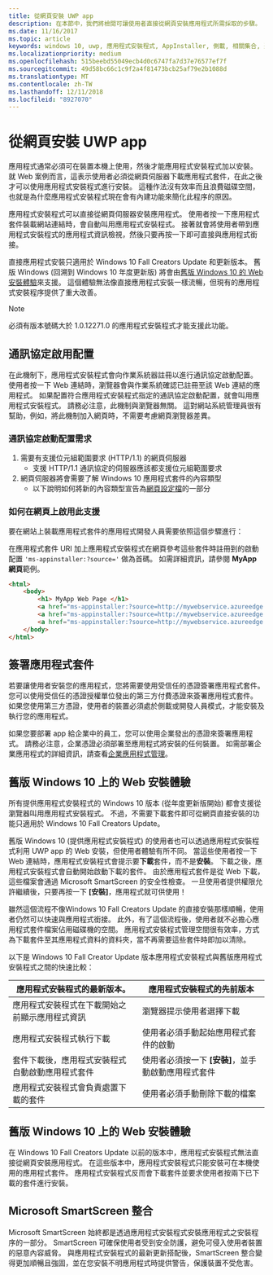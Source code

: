 ```yaml
---
title: 從網頁安裝 UWP app
description: 在本節中，我們將檢閱可讓使用者直接從網頁安裝應用程式所需採取的步驟。
ms.date: 11/16/2017
ms.topic: article
keywords: windows 10, uwp, 應用程式安裝程式, AppInstaller, 側載, 相關集合, 選用套件
ms.localizationpriority: medium
ms.openlocfilehash: 515beebd55049ecb4d0c6747fa7d37e76577ef7f
ms.sourcegitcommit: 49d58bc66c1c9f2a4f81473bcb25af79e2b1088d
ms.translationtype: MT
ms.contentlocale: zh-TW
ms.lasthandoff: 12/11/2018
ms.locfileid: "8927070"
---
```

# <a name="installing-uwp-apps-from-a-web-page"></a>從網頁安裝 UWP app

應用程式通常必須可在裝置本機上使用，然後才能應用程式安裝程式加以安裝。 就 Web 案例而言，這表示使用者必須從網頁伺服器下載應用程式套件，在此之後才可以使用應用程式安裝程式進行安裝。 這種作法沒有效率而且浪費磁碟空間，也就是為什麼應用程式安裝程式現在會有內建功能來簡化此程序的原因。

應用程式安裝程式可以直接從網頁伺服器安裝應用程式。 使用者按一下應用程式套件裝載網站連結時，會自動叫用應用程式安裝程式。 接著就會將使用者帶到應用程式安裝程式的應用程式資訊檢視，然後只要再按一下即可直接與應用程式銜接。 

直接應用程式安裝只適用於 Windows 10 Fall Creators Update 和更新版本。 舊版 Windows (回溯到 Windows 10 年度更新版) 將會由[舊版 Windows 10 的 Web 安裝體驗](#web-install-experience)來支援。 這個體驗無法像直接應用程式安裝一樣流暢，但現有的應用程式安裝程序提供了重大改善。
  
> [!NOTE]
> 必須有版本號碼大於 1.0.12271.0 的應用程式安裝程式才能支援此功能。

## <a name="protocol-activation-scheme"></a>通訊協定啟用配置
在此機制下，應用程式安裝程式會向作業系統器註冊以進行通訊協定啟動配置。 使用者按一下 Web 連結時，瀏覽器會與作業系統確認已註冊至該 Web 連結的應用程式。 如果配置符合應用程式安裝程式指定的通訊協定啟動配置，就會叫用應用程式安裝程式。 請務必注意，此機制與瀏覽器無關。 這對網站系統管理員很有幫助，例如，將此機制加入網頁時，不需要考慮網頁瀏覽器差異。 

### <a name="requirements-for-protocol-activation-scheme"></a>通訊協定啟動配置需求

1. 需要有支援位元組範圍要求 (HTTP/1.1) 的網頁伺服器
    - 支援 HTTP/1.1 通訊協定的伺服器應該都支援位元組範圍要求 
2. 網頁伺服器將會需要了解 Windows 10 應用程式套件的內容類型
    - 以下說明如何將新的內容類型宣告為[網頁設定檔](web-install-IIS.md#step-7---configure-the-web-app-for-app-package-mime-types)的一部分

### <a name="how-to-enable-this-on-a-webpage"></a>如何在網頁上啟用此支援 
要在網站上裝載應用程式套件的應用程式開發人員需要依照這個步驟進行：

在應用程式套件 URI 加上應用程式安裝程式在網頁參考這些套件時註冊到的啟動配置 `'ms-appinstaller:?source='` 做為首碼。 如需詳細資訊，請參閱 **MyApp 網頁**範例。 
``` html
<html>
    <body>
        <h1> MyApp Web Page </h1>
        <a href="ms-appinstaller:?source=http://mywebservice.azureedge.net/HubApp.appx"> Install app package </a>
        <a href="ms-appinstaller:?source=http://mywebservice.azureedge.net/HubAppBundle.appxbundle"> Install app bundle  </a>
        <a href="ms-appinstaller:?source=http://mywebservice.azureedge.net/HubAppSet.appinstaller"> Install related set </a>
    </body>
</html>
```

## <a name="signing-the-app-package"></a>簽署應用程式套件
若要讓使用者安裝您的應用程式，您將需要使用受信任的憑證簽署應用程式套件。 您可以使用受信任的憑證授權單位發出的第三方付費憑證來簽署應用程式套件。 如果您使用第三方憑證，使用者的裝置必須處於側載或開發人員模式，才能安裝及執行您的應用程式。

如果您要部署 app 給企業中的員工，您可以使用企業發出的憑證來簽署應用程式。 請務必注意，企業憑證必須部署至應用程式將安裝的任何裝置。 如需部署企業應用程式的詳細資訊，請查看[企業應用程式管理](https://docs.microsoft.com/windows/client-management/mdm/enterprise-app-management)。

## 舊版 Windows 10 上的 Web 安裝體驗<a name="web-install-experience"></a>

所有提供應用程式安裝程式的 Windows 10 版本 (從年度更新版開始) 都會支援從瀏覽器叫用應用程式安裝程式。 不過，不需要下載套件即可從網頁直接安裝的功能只適用於 Windows 10 Fall Creators Update。  

舊版 Windows 10 (提供應用程式安裝程式) 的使用者也可以透過應用程式安裝程式利用 UWP app 的 Web 安裝，但使用者體驗有所不同。 當這些使用者按一下 Web 連結時，應用程式安裝程式會提示要**下載**套件，而不是**安裝**。 下載之後，應用程式安裝程式會自動開始啟動下載的套件。 由於應用程式套件是從 Web 下載，這些檔案會通過 Microsoft SmartScreen 的安全性檢查。 一旦使用者提供權限允許繼續後，只要再按一下 **\[安裝\]**，應用程式就可供使用！

雖然這個流程不像Windows 10 Fall Creators Update 的直接安裝那樣順暢，使用者仍然可以快速與應用程式銜接。 此外，有了這個流程後，使用者就不必擔心應用程式套件檔案佔用磁碟機的空間。 應用程式安裝程式管理空間很有效率，方式為下載套件至其應用程式資料的資料夾，當不再需要這些套件時即加以清除。 

以下是 Windows 10 Fall Creator Update 版本應用程式安裝程式與舊版應用程式安裝程式之間的快速比較：

| 應用程式安裝程式的最新版本。 | 應用程式安裝程式的先前版本 |
|------------------------------|----------------------------------|
| 應用程式安裝程式在下載開始之前顯示應用程式資訊 | 瀏覽器提示使用者選擇下載  |
| 應用程式安裝程式執行下載 | 使用者必須手動起始應用程式套件的啟動 |
| 套件下載後，應用程式安裝程式自動啟動應用程式套件 | 使用者必須按一下 **\[安裝\]**，並手動啟動應用程式套件 |
| 應用程式安裝程式會負責處置下載的套件 | 使用者必須手動刪除下載的檔案 |

## <a name="web-install-experience-on-previous-versions-of-windows-10"></a>舊版 Windows 10 上的 Web 安裝體驗
在 Windows 10 Fall Creators Update 以前的版本中，應用程式安裝程式無法直接從網頁安裝應用程式。 在這些版本中，應用程式安裝程式只能安裝可在本機使用的應用程式套件。 應用程式安裝程式反而會下載套件並要求使用者按兩下已下載的套件進行安裝。


## <a name="microsoft-smartscreen-integration"></a>Microsoft SmartScreen 整合

Microsoft SmartScreen 始終都是透過應用程式安裝程式安裝應用程式之安裝程序的一部分。 SmartScreen 可確保使用者受到安全防護，避免可侵入使用者裝置的惡意內容威脅。 與應用程式安裝程式的最新更新搭配後，SmartScreen 整合變得更加順暢且強固，並在您安裝不明應用程式時提供警告，保護裝置不受危害。 
